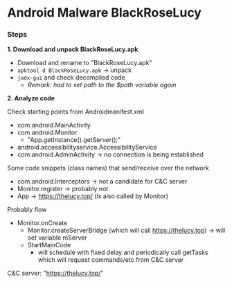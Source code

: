 # Android Malware BlackRoseLucy
### Steps

**1. Download and unpack BlackRoseLucy.apk**
- Download and rename to "BlackRoseLucy.apk"
- `apktool d BlackRoseLucy.apk` -> unpack 
- `jadx-gui` and check decompiled code
  - *Remark: had to set path to the $path variable again*

**2. Analyze code**

Check starting points from Androidmanifest.xml
- com.android.MainActivity
- com.android.Monitor
    - "App.getInstance().getServer();"
- android.accessibilityservice.AccessibilityService 
- com.android.AdminActivity -> no connection is being established

Some code snippets (class names) that send/receive over the network 
- com.android.Interceptors   -> not a candidate for C&C server
- Monitor.register -> probably not
- App -> https://thelucy.top/  (is also called by Monitor)

Probably flow
- Monitor.onCreate
  - Monitor.createServerBridge (which will call https://thelucy.top) -> will set variable mServer
  - StartMainCode
    - will schedule with fixed delay and periodically call getTasks which will request commands/etc from C&C server


C&C server: "https://thelucy.top/"
